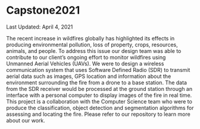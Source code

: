 # Capstone2021
Last Updated: April 4, 2021

The recent increase in wildfires globally has highlighted its effects in producing environmental pollution, loss of property, crops, resources, animals, and people. To address this issue our design team was able to contribute to our client’s ongoing effort to monitor wildfires using Unmanned Aerial Vehicles (UAVs). We were to design a wireless communication system that uses Software Defined Radio (SDR) to transmit aerial data such as images, GPS location and information about the environment surrounding the fire from a drone to a base station. The data from the SDR receiver would be processed at the ground station through an interface with a personal computer to display images of the fire in real time. This project is a collaboration with the Computer Science team who were to produce the classification, object detection and segmentation algorithms for assessing and locating the fire. Please refer to our repository to learn more about our work. 
 
